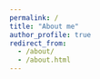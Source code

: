 ```yaml
---
permalink: /
title: "About me"
author_profile: true
redirect_from: 
  - /about/
  - /about.html
---
```


